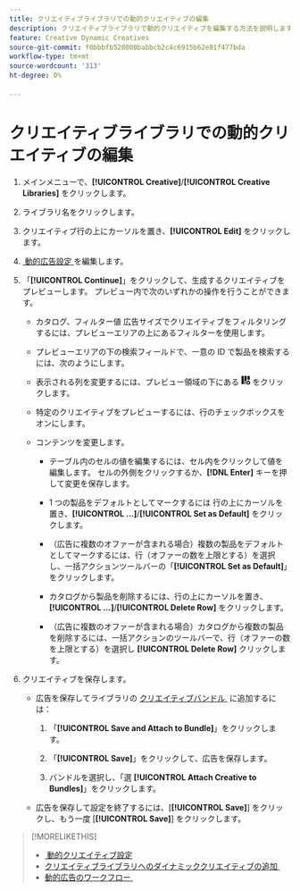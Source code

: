 ```yaml
---
title: クリエイティブライブラリでの動的クリエイティブの編集
description: クリエイティブライブラリで動的クリエイティブを編集する方法を説明します。
feature: Creative Dynamic Creatives
source-git-commit: f0bbbfb528000babbcb2c4c6915b62e81f477bda
workflow-type: tm+mt
source-wordcount: '313'
ht-degree: 0%

---
```


# クリエイティブライブラリでの動的クリエイティブの編集

1. メインメニューで、**[!UICONTROL Creative]**/**[!UICONTROL Creative Libraries]** をクリックします。

1. ライブラリ名をクリックします。

1. クリエイティブ行の上にカーソルを置き、**[!UICONTROL Edit]** をクリックします。

1. [&#x200B; 動的広告設定 &#x200B;](creative-settings-dynamic.md) を編集します。

1. 「**[!UICONTROL Continue]**」をクリックして、生成するクリエイティブをプレビューします。 プレビュー内で次のいずれかの操作を行うことができます。

   * カタログ、フィルター値 <!-- explain more--> 広告サイズでクリエイティブをフィルタリングするには、プレビューエリアの上にあるフィルターを使用します。

   * プレビューエリアの下の検索フィールドで、一意の ID で製品を検索するには、次のようにします。

   * 表示される列を変更するには、プレビュー領域の下にある ![&#x200B; 列フィルター &#x200B;](/help/creative/assets/custom-columns.png " 列フィルター ") をクリックします。

   * 特定のクリエイティブをプレビューするには、行のチェックボックスをオンにします。

   * コンテンツを変更します。

      * テーブル内のセルの値を編集するには、セル内をクリックして値を編集します。 セルの外側をクリックするか、**[!DNL Enter]** キーを押して変更を保存します。

      * 1 つの製品をデフォルトとしてマークするには <!--Explain what this means. --> 行の上にカーソルを置き、**[!UICONTROL ...]**/**[!UICONTROL Set as Default]** をクリックします。

      * （広告に複数のオファーが含まれる場合）複数の製品をデフォルトとしてマークするには、行（オファーの数を上限とする）を選択し、一括アクションツールバーの「**[!UICONTROL Set as Default]**」をクリックします。

      * カタログから製品を削除するには、行の上にカーソルを置き、**[!UICONTROL ...]**/**[!UICONTROL Delete Row]** をクリックします。

      * （広告に複数のオファーが含まれる場合）カタログから複数の製品を削除するには、一括アクションのツールバーで、行（オファーの数を上限とする）を選択し **[!UICONTROL Delete Row]** クリックします。

1. クリエイティブを保存します。

   * 広告を保存してライブラリの [&#x200B; クリエイティブバンドル &#x200B;](bundle-manage.md) に追加するには：

      1. 「**[!UICONTROL Save and Attach to Bundle]**」をクリックします。

      1. 「**[!UICONTROL Save]**」をクリックして、広告を保存します。

      1. バンドルを選択し、「選 **[!UICONTROL Attach Creative to Bundles]**」をクリックします。

   * 広告を保存して設定を終了するには、[**[!UICONTROL Save]**] をクリックし、もう一度 [**[!UICONTROL Save]**] をクリックします。

>[!MORELIKETHIS]
>
>* [&#x200B; 動的クリエイティブ設定 &#x200B;](creative-settings-dynamic.md)
>* [&#x200B; クリエイティブライブラリへのダイナミッククリエイティブの追加 &#x200B;](creative-add-dynamic.md)
>* [&#x200B; 動的広告のワークフロー &#x200B;](/help/creative/introduction/workflow-dynamic-ads.md)
